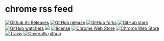 # chrome rss feed


[![Github All Releases](https://img.shields.io/github/downloads/lalugeo/chrome_rss_feed/total.svg)]()
[![GitHub release](https://img.shields.io/github/release/lalugeo/chrome_rss_feed.svg)]()
[![GitHub forks](https://img.shields.io/github/forks/lalugeo/chrome_rss_feed.svg?style=social&label=Fork)]()
[![GitHub stars](https://img.shields.io/github/stars/lalugeo/chrome_rss_feed.svg?style=social&label=Stars)]()
[![GitHub watchers](https://img.shields.io/github/watchers/lalugeo/chrome_rss_feed.svg?style=social&label=Watch)]()
[![](https://img.shields.io/github/issues-raw/lalugeo/chrome_rss_feed.svg)]()
[![license](https://img.shields.io/github/license/lalugeo/chrome_rss_feed.svg)]()
[![Chrome Web Store](https://img.shields.io/chrome-web-store/users/nimelepbpejjlbmoobocpfnjhihnpked.svg)]()
[![Chrome Web Store](https://img.shields.io/chrome-web-store/stars/nimelepbpejjlbmoobocpfnjhihnpked.svg)]()
[![Travis](https://img.shields.io/travis/rust-lang/rust.svg)]()
[![Coveralls github](https://img.shields.io/coveralls/github/lalugeo/chrome_rss_feed.svg)]()
